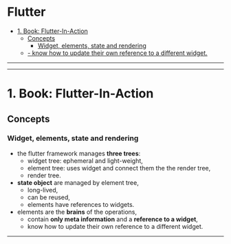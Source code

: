 # Flutter <!-- omit in toc -->
- [1. Book: Flutter-In-Action](#1-book-flutter-in-action)
  - [Concepts](#concepts)
    - [Widget, elements, state and rendering](#widget-elements-state-and-rendering)
  - [- know how to update their own reference to a different widget.](#--know-how-to-update-their-own-reference-to-a-different-widget)

---
---
# 1. Book: Flutter-In-Action
## Concepts
### Widget, elements, state and rendering
- the flutter framework manages **three trees**:
  - widget tree: ephemeral and light-weight,
  - element tree: uses widget and connect them the the render tree,
  - render tree.
- **state object** are managed by element tree,
  - long-lived,
  - can be reused,
  - elements have references to widgets.
- elements are the **brains** of the operations,
  - contain **only meta information** and a **reference to a widget**,
  - know how to update their own reference to a different widget.
---